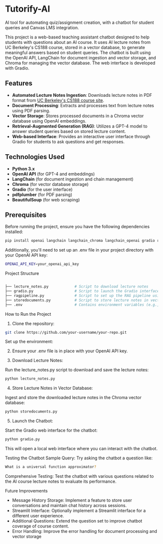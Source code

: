 # Tutorify-AI
AI tool for automating quiz/assignment creation, with a chatbot for student queries and Canvas LMS integration.

This project is a web-based teaching assistant chatbot designed to help students with questions about an AI course. It uses AI lecture notes from UC Berkeley's CS188 course, stored in a vector database, to generate meaningful answers based on student queries. The chatbot is built using the OpenAI API, LangChain for document ingestion and vector storage, and Chroma for managing the vector database. The web interface is developed with Gradio.

## Features

- **Automated Lecture Notes Ingestion**: Downloads lecture notes in PDF format from [UC Berkeley's CS188 course site](https://inst.eecs.berkeley.edu/~cs188/su24/).
- **Document Processing**: Extracts and processes text from lecture notes using PDF parsing.
- **Vector Storage**: Stores processed documents in a Chroma vector database using OpenAI embeddings.
- **Retrieval-Augmented Generation (RAG)**: Utilizes a GPT-4 model to answer student queries based on stored lecture content.
- **Web-based Interface**: Provides an interactive user interface through Gradio for students to ask questions and get responses.

## Technologies Used

- **Python 3.x**
- **OpenAI API** (for GPT-4 and embeddings)
- **LangChain** (for document ingestion and chain management)
- **Chroma** (for vector database storage)
- **Gradio** (for the user interface)
- **pdfplumber** (for PDF parsing)
- **BeautifulSoup** (for web scraping)

## Prerequisites

Before running the project, ensure you have the following dependencies installed:

```bash
pip install openai langchain langchain_chroma langchain_openai gradio requests beautifulsoup4 pdfplumber python-dotenv
```
Additionally, you'll need to set up an .env file in your project directory with your OpenAI API key:

```bash
OPENAI_API_KEY=your_openai_api_key
```
Project Structure
```bash

├── lecture_notes.py            # Script to download lecture notes
├── gradio.py                   # Script to launch the Gradio interface
├── ragpipeline.py              # Script to set up the RAG pipeline using OpenAI and Chroma
├── storedocuments.py           # Script to store lecture notes in vector database
├── .env                        # Contains environment variables (e.g., OpenAI API key)
```

How to Run the Project
1. Clone the repository:

```bash
git clone https://github.com/your-username/your-repo.git
```
Set up the environment:

2. Ensure your .env file is in place with your OpenAI API key.

3. Download Lecture Notes:

Run the lecture_notes.py script to download and save the lecture notes:

```bash
python lecture_notes.py
```
4. Store Lecture Notes in Vector Database:

Ingest and store the downloaded lecture notes in the Chroma vector database:

```bash
python storedocuments.py
```
5. Launch the Chatbot:

Start the Gradio web interface for the chatbot:

```bash
python gradio.py
```
This will open a local web interface where you can interact with the chatbot.

Testing the Chatbot
Sample Query: Try asking the chatbot a question like:

```bash
What is a universal function approximator?
```
Comprehensive Testing: Test the chatbot with various questions related to the AI course lecture notes to evaluate its performance.

Future Improvements
- Message History Storage: Implement a feature to store user conversations and maintain chat history across sessions.
- Streamlit Interface: Optionally implement a Streamlit interface for a different user experience.
- Additional Questions: Extend the question set to improve chatbot coverage of course content.
- Error Handling: Improve the error handling for document processing and vector storage

